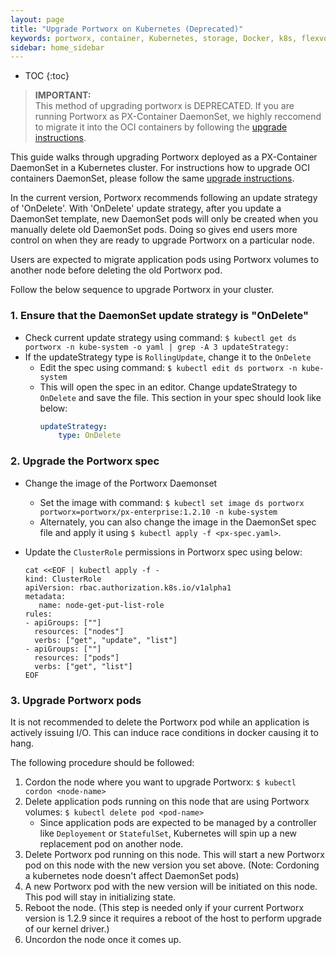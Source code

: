 ```yaml
---
layout: page
title: "Upgrade Portworx on Kubernetes (Deprecated)"
keywords: portworx, container, Kubernetes, storage, Docker, k8s, flexvol, pv, persistent disk
sidebar: home_sidebar
---
```


* TOC
{:toc}

>**IMPORTANT:**<br/> This method of upgrading portworx is DEPRECATED.  If you are running Portworx as PX-Container DaemonSet, we highly reccomend to migrate it into the OCI containers by following the [upgrade instructions](/scheduler/kubernetes/upgrade.html#migrating-px-container-to-px-oci-daemonset).

This guide walks through upgrading Portworx deployed as a PX-Container DaemonSet in a Kubernetes cluster.  For instructions how to upgrade OCI containers DaemonSet, please follow the same [upgrade instructions](/scheduler/kubernetes/upgrade.html).

In the current version, Portworx recommends following an update strategy of 'OnDelete'. With 'OnDelete' update strategy, after you update a DaemonSet template, new DaemonSet pods will only be created when you manually delete old DaemonSet pods. Doing so gives end users more control on when they are ready to upgrade Portworx on a particular node.

Users are expected to migrate application pods using Portworx volumes to another node before deleting the old Portworx pod.

Follow the below sequence to upgrade Portworx in your cluster.

### 1. Ensure that the DaemonSet update strategy is "OnDelete"

* Check current update strategy using command: `$ kubectl get ds portworx -n kube-system -o yaml | grep -A 3 updateStrategy:`
* If the updateStrategy type is `RollingUpdate`, change it to the `OnDelete`
    * Edit the spec using command: `$ kubectl edit ds portworx -n kube-system`
    * This will open the spec in an editor. Change updateStrategy to `OnDelete` and save the file. This section in your spec should look like below:
        ```yaml
        updateStrategy:
            type: OnDelete
        ```

### 2. Upgrade the Portworx spec

* Change the image of the Portworx Daemonset
    * Set the image with command: `$ kubectl set image ds portworx portworx=portworx/px-enterprise:1.2.10 -n kube-system`
    * Alternately, you can also change the image in the DaemonSet spec file and apply it using `$ kubectl apply -f <px-spec.yaml>`.
* Update the `ClusterRole` permissions in Portworx spec using below:

    ```
    cat <<EOF | kubectl apply -f -
    kind: ClusterRole
    apiVersion: rbac.authorization.k8s.io/v1alpha1
    metadata:
       name: node-get-put-list-role
    rules:
    - apiGroups: [""]
      resources: ["nodes"]
      verbs: ["get", "update", "list"]
    - apiGroups: [""]
      resources: ["pods"]
      verbs: ["get", "list"]
    EOF
    ```

### 3. Upgrade Portworx pods

It is not recommended to delete the Portworx pod while an application is actively issuing I/O. This can induce race conditions in docker causing it to hang. 

The following procedure should be followed:
1. Cordon the node where you want to upgrade Portworx: `$ kubectl cordon <node-name>`
2. Delete application pods running on this node that are using Portworx volumes: `$ kubectl delete pod <pod-name>`
    * Since application pods are expected to be managed by a controller like `Deployement` or `StatefulSet`, Kubernetes will spin up a new replacement pod on another node.
3. Delete Portworx pod running on this node. This will start a new Portworx pod on this node with the new version you set above. (Note: Cordoning a kubernetes node doesn't affect DaemonSet pods)
4. A new Portworx pod with the new version will be initiated on this node. This pod will stay in initializing state.
5. Reboot the node. (This step is needed only if your current Portworx version is 1.2.9 since it requires a reboot of the host to perform upgrade of our kernel driver.)
6. Uncordon the node once it comes up.
